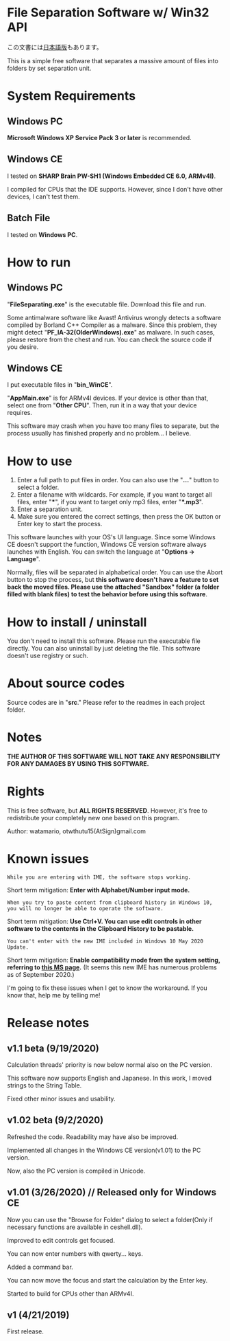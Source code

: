 # File Separation Software w/ Win32 API
この文書には[日本語版](README.md)もあります。

This is a simple free software that separates a massive amount of files into folders by set separation unit.

# System Requirements
## Windows PC
**Microsoft Windows XP Service Pack 3 or later** is recommended.

## Windows CE
I tested on **SHARP Brain PW-SH1 (Windows Embedded CE 6.0, ARMv4I)**.

I compiled for CPUs that the IDE supports. However, since I don't have other devices, I can't test them.

## Batch File
I tested on **Windows PC**.

# How to run
## Windows PC
"**FileSeparating.exe**" is the executable file. Download this file and run.

Some antimalware software like Avast! Antivirus wrongly detects a software compiled by Borland C++ Compiler as a malware. Since this problem, they might detect "**PF_IA-32(OlderWindows).exe**" as malware. In such cases, please restore from the chest and run. You can check the source code if you desire.

## Windows CE
I put executable files in "**bin_WinCE**".

"**AppMain.exe**" is for ARMv4I devices. If your device is other than that, select one from "**Other CPU**". Then, run it in a way that your device requires.

This software may crash when you have too many files to separate, but the process usually has finished properly and no problem... I believe.

# How to use
1. Enter a full path to put files in order. You can also use the "**...**" button to select a folder.
1. Enter a filename with wildcards. For example, if you want to target all files, enter "**\***", if you want to target only mp3 files, enter "**\*.mp3**".
1. Enter a separation unit.
1. Make sure you entered the correct settings, then press the OK button or Enter key to start the process.

This software launches with your OS's UI language. Since some Windows CE doesn't support the function, Windows CE version software always launches with English. You can switch the language at "**Options -> Language**".

Normally, files will be separated in alphabetical order. You can use the Abort button to stop the process, but **this software doesn't have a feature to set back the moved files. Please use the attached "Sandbox" folder (a folder filled with blank files) to test the behavior before using this software**.

# How to install / uninstall
You don't need to install this software. Please run the executable file directly. You can also uninstall by just deleting the file. This software doesn't use registry or such.

# About source codes
Source codes are in "**src**." Please refer to the readmes in each project folder.

# Notes
**THE AUTHOR OF THIS SOFTWARE WILL NOT TAKE ANY RESPONSIBILITY FOR ANY DAMAGES BY USING THIS SOFTWARE.**

# Rights
This is free software, but **ALL RIGHTS RESERVED**. However, it's free to redistribute your completely new one based on this program.

Author: watamario, otwthutu15(AtSign)gmail.com

# Known issues
    While you are entering with IME, the software stops working.
Short term mitigation: **Enter with Alphabet/Number input mode.**

    When you try to paste content from clipboard history in Windows 10, you will no longer be able to operate the software.
Short term mitigation: **Use Ctrl+V. You can use edit controls in other software to the contents in the Clipboard History to be pastable.**

    You can't enter with the new IME included in Windows 10 May 2020 Update.
Short term mitigation: **Enable compatibility mode from the system setting, referring to [this MS page](https://support.microsoft.com/en-us/help/4564002/you-might-have-issues-on-windows-10-version-2004-when-using-some-micro).** (It seems this new IME has numerous problems as of September 2020.)

I'm going to fix these issues when I get to know the workaround. If you know that, help me by telling me!

# Release notes
## v1.1 beta (9/19/2020)
Calculation threads' priority is now below normal also on the PC version.

This software now supports English and Japanese. In this work, I moved strings to the String Table.

Fixed other minor issues and usability.

## v1.02 beta (9/2/2020)
Refreshed the code. Readability may have also be improved.

Implemented all changes in the Windows CE version(v1.01) to the PC version.

Now, also the PC version is compiled in Unicode.

## v1.01 (3/26/2020) // Released only for Windows CE
Now you can use the "Browse for Folder" dialog to select a folder(Only if necessary functions are available in ceshell.dll).

Improved to edit controls get focused.

You can now enter numbers with qwerty... keys.

Added a command bar.

You can now move the focus and start the calculation by the Enter key.

Started to build for CPUs other than ARMv4I.

## v1 (4/21/2019)
First release.